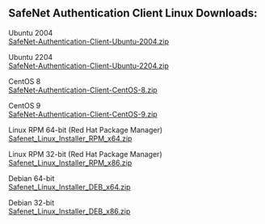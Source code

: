 <h2 style="margin-left:0px;"><strong>SafeNet Authentication Client Linux Downloads:</strong></h2>

<p style="margin-left:0px;text-align:justify;">Ubuntu 2004<br>
<a target="_blank" rel="noopener noreferrer" href="https://github.com/usasmartcard/safenet-authentication-client/raw/main/SafeNet-Authentication-Client-Ubuntu-2004.zip">SafeNet-Authentication-Client-Ubuntu-2004.zip</a></p>
<p style="margin-left:0px;text-align:justify;">Ubuntu 2204<br>
<a target="_blank" rel="noopener noreferrer" href="https://github.com/usasmartcard/safenet-authentication-client/raw/main/SafeNet-Authentication-Client-Ubuntu-2204.zip">SafeNet-Authentication-Client-Ubuntu-2204.zip</a></p>

<p style="margin-left:0px;text-align:justify;">CentOS 8<br>
<a target="_blank" rel="noopener noreferrer" href="https://github.com/usasmartcard/safenet-authentication-client/raw/main/SafeNet-Authentication-Client-CentOS-8.zip">SafeNet-Authentication-Client-CentOS-8.zip</a></p>
<p style="margin-left:0px;text-align:justify;">CentOS 9<br>
<a target="_blank" rel="noopener noreferrer" href="https://github.com/usasmartcard/safenet-authentication-client/raw/main/SafeNet-Authentication-Client-CentOS-9.zip">SafeNet-Authentication-Client-CentOS-9.zip</a></p>

<p style="margin-left:0px;text-align:justify;">Linux RPM 64-bit (Red Hat Package Manager)<br>
<a target="_blank" rel="noopener noreferrer" href="https://github.com/usasmartcard/safenet-authentication-client/raw/main/Safenet_Linux_Installer_RPM_x64.zip">Safenet_Linux_Installer_RPM_x64.zip</a></p>
<p style="margin-left:0px;text-align:justify;">Linux RPM 32-bit (Red Hat Package Manager)<br>
<a target="_blank" rel="noopener noreferrer" href="https://github.com/usasmartcard/safenet-authentication-client/raw/main/Safenet_Linux_Installer_RPM_x86.zip">Safenet_Linux_Installer_RPM_x86.zip</a></p>

<p style="margin-left:0px;text-align:justify;">Debian 64-bit<br>
<a target="_blank" rel="noopener noreferrer" href="https://github.com/usasmartcard/safenet-authentication-client/raw/main/Safenet_Linux_Installer_DEB_x64.zip">Safenet_Linux_Installer_DEB_x64.zip</a></p>
<p style="margin-left:0px;text-align:justify;">Debian 32-bit<br>
<a target="_blank" rel="noopener noreferrer" href="https://github.com/usasmartcard/safenet-authentication-client/raw/main/Safenet_Linux_Installer_DEB_x86.zip">Safenet_Linux_Installer_DEB_x86.zip</a></p>





